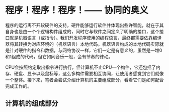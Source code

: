 # 程序！程序！程序！—— 协同的奥义

程序的运行离不开软硬件的支持，硬件能够运行软件并体现出些许智能，就在于其自身也是由一个个逻辑构件组成的，同时它与软件之间定义了明确的接口，这个接口就是机器语言（或指令）。我们开发程序使用的编程语言，最终都需要依靠编译器将其转换为对应环境的（机器语言）本地代码。机器语言构成的本地代码实际就是针对硬件的指令和数据，与网络协议一样，它们一定是有意义的，虽然是一堆0和1组成的代码，但它如同音乐一般，会有节奏的律动。

CPU会按照约定取出指令进行执行，但计算机不止CPU一个构件，它还包括了内存、硬盘、显卡以及鼠标等，这么多构件需要相互协同，让使用者感觉到它们就像一个整体。接下来，笔者会尝试介绍计算机的主要组成部分，看看它们是如何配合完成工作的。

## 计算机的组成部分


